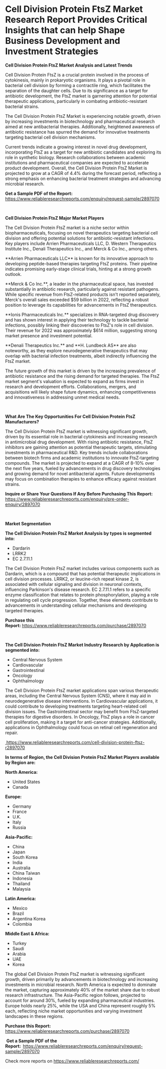 <p><h1>Cell Division Protein FtsZ Market Research Report Provides Critical Insights that can help Shape Business Development and Investment Strategies</h1></p><p><strong>Cell Division Protein FtsZ Market Analysis and Latest Trends</strong></p>
<p><p>Cell Division Protein FtsZ is a crucial protein involved in the process of cytokinesis, mainly in prokaryotic organisms. It plays a pivotal role in bacterial cell division by forming a contractile ring, which facilitates the separation of the daughter cells. Due to its significance as a target for antibiotic development, the FtsZ market is garnering attention for potential therapeutic applications, particularly in combating antibiotic-resistant bacterial strains.</p><p>The Cell Division Protein FtsZ Market is experiencing notable growth, driven by increasing investments in biotechnology and pharmaceutical research aimed at new antibacterial therapies. Additionally, heightened awareness of antibiotic resistance has spurred the demand for innovative treatments targeting bacterial cell division mechanisms. </p><p>Current trends indicate a growing interest in novel drug development, incorporating FtsZ as a target for new antibiotic candidates and exploring its role in synthetic biology. Research collaborations between academic institutions and pharmaceutical companies are expected to accelerate product development. Overall, the Cell Division Protein FtsZ Market is projected to grow at a CAGR of 4.4% during the forecast period, reflecting a strong emphasis on enhancing bacterial treatment strategies and advancing microbial research.</p></p>
<p><strong>Get a Sample PDF of the Report:&nbsp;</strong> <a href="https://www.reliableresearchreports.com/enquiry/request-sample/2897070?utm_campaign=2200&utm_medium=2&utm_source=Github&utm_content=ia&utm_term=15032025&utm_id=cell-division-protein-ftsz">https://www.reliableresearchreports.com/enquiry/request-sample/2897070</a></p>
<p>&nbsp;</p>
<p><strong>Cell Division Protein FtsZ Major Market Players</strong></p>
<p><p>The Cell Division Protein FtsZ market is a niche sector within biopharmaceuticals, focusing on novel therapeutics targeting bacterial cell division and offering potential solutions for antibiotic-resistant infections. Key players include Arrien Pharmaceuticals LLC, D. Western Therapeutics Institute Inc., Denali Therapeutics Inc., and Merck & Co Inc., among others.</p><p>**Arrien Pharmaceuticals LLC** is known for its innovative approach to developing peptide-based therapies targeting FtsZ proteins. Their pipeline indicates promising early-stage clinical trials, hinting at a strong growth outlook.</p><p>**Merck & Co Inc.**, a leader in the pharmaceutical space, has invested substantially in antibiotic research, particularly against resistant pathogens. While specific revenue from FtsZ-related products isn't reported separately, Merck's overall sales exceeded $59 billion in 2022, reflecting a robust position to leverage its capabilities for advancements in FtsZ therapeutics.</p><p>**Ionis Pharmaceuticals Inc.** specializes in RNA-targeted drug discovery and has shown interest in applying their technology to tackle bacterial infections, possibly linking their discoveries to FtsZ's role in cell division. Their revenue for 2022 was approximately $614 million, suggesting strong market presence and investment potential.</p><p>**Denali Therapeutics Inc.** and **H. Lundbeck AS** are also noteworthy, as they explore neurodegenerative therapeutics that may overlap with bacterial infection treatments, albeit indirectly influencing the FtsZ market.</p><p>The future growth of this market is driven by the increasing prevalence of antibiotic resistance and the rising demand for targeted therapies. The FtsZ market segment's valuation is expected to expand as firms invest in research and development efforts. Collaborations, mergers, and acquisitions will likely shape future dynamics, enhancing competitiveness and innovativeness in addressing unmet medical needs.</p></p>
<p>&nbsp;</p>
<p><strong>What Are The Key Opportunities For Cell Division Protein FtsZ Manufacturers?</strong></p>
<p><p>The Cell Division Protein FtsZ market is witnessing significant growth, driven by its essential role in bacterial cytokinesis and increasing research in antimicrobial drug development. With rising antibiotic resistance, FtsZ inhibitors are gaining attention as potential therapeutic targets, stimulating investments in pharmaceutical R&D. Key trends include collaborations between biotech firms and academic institutions to innovate FtsZ-targeting compounds. The market is projected to expand at a CAGR of 8-10% over the next five years, fueled by advancements in drug discovery technologies and growing demand for novel antibacterial agents. Future developments may focus on combination therapies to enhance efficacy against resistant strains.</p></p>
<p><strong>Inquire or Share Your Questions If Any Before Purchasing This Report:</strong> <a href="https://www.reliableresearchreports.com/enquiry/pre-order-enquiry/2897070?utm_campaign=2200&utm_medium=2&utm_source=Github&utm_content=ia&utm_term=15032025&utm_id=cell-division-protein-ftsz">https://www.reliableresearchreports.com/enquiry/pre-order-enquiry/2897070</a></p>
<p>&nbsp;</p>
<p><strong>Market Segmentation</strong></p>
<p><strong>The Cell Division Protein FtsZ Market Analysis by types is segmented into:</strong></p>
<p><ul><li>Dardarin</li><li>LRRK2</li><li>EC 2.7.11.1</li></ul></p>
<p><p>The Cell Division Protein FtsZ market includes various components such as Dardarin, which is a compound that has potential therapeutic implications in cell division processes. LRRK2, or leucine-rich repeat kinase 2, is associated with cellular signaling and division in neuronal contexts, influencing Parkinson's disease research. EC 2.7.11.1 refers to a specific enzyme classification that relates to protein phosphorylation, playing a role in regulating cell cycle progression. Together, these elements contribute to advancements in understanding cellular mechanisms and developing targeted therapies.</p></p>
<p><strong>Purchase this Report:&nbsp;</strong><a href="https://www.reliableresearchreports.com/purchase/2897070?utm_campaign=2200&utm_medium=2&utm_source=Github&utm_content=ia&utm_term=15032025&utm_id=cell-division-protein-ftsz">https://www.reliableresearchreports.com/purchase/2897070</a></p>
<p>&nbsp;</p>
<p><strong>The Cell Division Protein FtsZ Market Industry Research by Application is segmented into:</strong></p>
<p><ul><li>Central Nervous System</li><li>Cardiovascular</li><li>Gastrointestinal</li><li>Oncology</li><li>Ophthalmology</li></ul></p>
<p><p>The Cell Division Protein FtsZ market applications span various therapeutic areas, including the Central Nervous System (CNS), where it may aid in neurodegenerative disease interventions. In Cardiovascular applications, it could contribute to developing treatments targeting heart-related cell division issues. The Gastrointestinal sector may benefit from FtsZ-targeted therapies for digestive disorders. In Oncology, FtsZ plays a role in cancer cell proliferation, making it a target for anti-cancer strategies. Additionally, applications in Ophthalmology could focus on retinal cell regeneration and repair.</p></p>
<p><a href="https://www.reliableresearchreports.com/cell-division-protein-ftsz-r2897070?utm_campaign=2200&utm_medium=2&utm_source=Github&utm_content=ia&utm_term=15032025&utm_id=cell-division-protein-ftsz">&nbsp;https://www.reliableresearchreports.com/cell-division-protein-ftsz-r2897070</a></p>
<p><strong>In terms of Region, the Cell Division Protein FtsZ Market Players available by Region are:</strong></p>
<p>
    <p> <strong> North America: </strong>
        <ul>
            <li>United States</li>
            <li>Canada</li>
        </ul>
        </p> 
    <p> <strong> Europe: </strong>
        <ul>
            <li>Germany</li>
            <li>France</li>
            <li>U.K.</li>
            <li>Italy</li>
            <li>Russia</li>
        </ul>
        </p> 
    <p> <strong> Asia-Pacific: </strong>
        <ul>
            <li>China</li>
            <li>Japan</li>
            <li>South Korea</li>
            <li>India</li>
            <li>Australia</li>
            <li>China Taiwan</li>
            <li>Indonesia</li>
            <li>Thailand</li>
            <li>Malaysia</li>
        </ul>
        </p> 
    <p> <strong> Latin America: </strong>
        <ul>
            <li>Mexico</li>
            <li>Brazil</li>
            <li>Argentina Korea</li>
            <li>Colombia</li>
        </ul>
        </p> 
    <p> <strong> Middle East & Africa: </strong>
        <ul>
            <li>Turkey</li>
            <li>Saudi</li>
            <li>Arabia</li>
            <li>UAE</li>
            <li>Korea</li>
        </ul>
    </p>
    </p>
<p><p>The global Cell Division Protein FtsZ market is witnessing significant growth, driven primarily by advancements in biotechnology and increasing investments in microbial research. North America is expected to dominate the market, capturing approximately 40% of the market share due to robust research infrastructure. The Asia-Pacific region follows, projected to account for around 30%, fueled by expanding pharmaceutical industries. Europe holds nearly 25%, while the USA and China represent roughly 5% each, reflecting niche market opportunities and varying investment landscapes in these regions.</p></p>
<p><strong>Purchase this Report: </strong><a href="https://www.reliableresearchreports.com/purchase/2897070?utm_campaign=2200&utm_medium=2&utm_source=Github&utm_content=ia&utm_term=15032025&utm_id=cell-division-protein-ftsz">https://www.reliableresearchreports.com/purchase/2897070</a></p>
<p>&nbsp;<strong>Get a Sample PDF of the Report:&nbsp;&nbsp;</strong><a href="https://www.reliableresearchreports.com/enquiry/request-sample/2897070?utm_campaign=2200&utm_medium=2&utm_source=Github&utm_content=ia&utm_term=15032025&utm_id=cell-division-protein-ftsz">https://www.reliableresearchreports.com/enquiry/request-sample/2897070</a></p>
<p><strong></strong></p>
<p>Check more reports on <a href="https://www.reliableresearchreports.com/?utm_campaign=2200&utm_medium=2&utm_source=Github&utm_content=ia&utm_term=15032025&utm_id=cell-division-protein-ftsz">https://www.reliableresearchreports.com/</a></p>